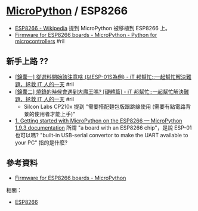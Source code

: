 # [MicroPython](micropython.md) / ESP8266

  - [ESP8266 \- Wikipedia](https://en.wikipedia.org/wiki/ESP8266) 提到 MicroPython 被移植到 ESP8266 上。
  - [Firmware for ESP8266 boards - MicroPython \- Python for microcontrollers](https://micropython.org/download#esp8266) #ril

## 新手上路 ??

  - [\[錦囊一\] 從選料開始該注意啥 \(以ESP\-01S為例\) \- iT 邦幫忙::一起幫忙解決難題，拯救 IT 人的一天](https://ithelp.ithome.com.tw/articles/10201776) #ril
  - [\[錦囊二\] 燒錄的時候會遇到大魔王嗎? \[硬體篇\] \- iT 邦幫忙::一起幫忙解決難題，拯救 IT 人的一天](https://ithelp.ithome.com.tw/articles/10202399) #ril
      - Silcon Labs CP210x 提到 "需要搭配麵包版跟跳線使用 (需要有點電路背景的使用者才能上手)"
  - [1\. Getting started with MicroPython on the ESP8266 — MicroPython 1\.9\.3 documentation](http://docs.micropython.org/en/latest/esp8266/esp8266/tutorial/intro.html) 所謂 "a board with an ESP8266 chip"，是說 ESP-01 也可以嗎? "built-in USB-serial convertor to make the UART available to your PC" 指的是什麼?

## 參考資料

  - [Firmware for ESP8266 boards - MicroPython](https://micropython.org/download#esp8266)

相關：

  - [ESP8266](esp8266.md)
